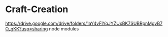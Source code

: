 # Craft-Creation
https://drive.google.com/drive/folders/1aY4vFlYqJYZUxBK7SUBRpnMgvB7O_gKK?usp=sharing node modules
